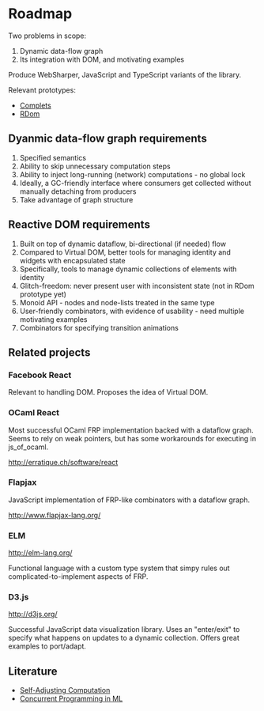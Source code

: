 # Roadmap
 
Two problems in scope:

1. Dynamic data-flow graph
2. Its integration with DOM, and motivating examples

Produce WebSharper, JavaScript and TypeScript variants of the library.

Relevant prototypes:

* [Complets](https://bitbucket.org/jankoa/complets/)
* [RDom](https://gist.github.com/t0yv0/acea43d45002861b7f9f)

## Dyanmic data-flow graph requirements

1. Specified semantics 
2. Ability to skip unnecessary computation steps
3. Ability to inject long-running (network) computations - no global lock
4. Ideally, a GC-friendly interface where consumers get collected without manually detaching from producers
5. Take advantage of graph structure

## Reactive DOM requirements

1. Built on top of dynamic dataflow, bi-directional (if needed) flow
2. Compared to Virtual DOM, better tools for managing identity and widgets with encapsulated state
3. Specifically, tools to manage dynamic collections of elements with identity
4. Glitch-freedom: never present user with inconsistent state (not in RDom prototype yet)
5. Monoid API - nodes and node-lists treated in the same type
6. User-friendly combinators, with evidence of usability - need multiple motivating examples
7. Combinators for specifying transition animations

## Related projects

### Facebook React

Relevant to handling DOM. Proposes the idea of Virtual DOM. 

### OCaml React

Most successful OCaml FRP implementation backed with a dataflow graph.
Seems to rely on weak pointers, but has some workarounds for executing in js_of_ocaml. 

http://erratique.ch/software/react

### Flapjax

JavaScript implementation of FRP-like combinators with a dataflow graph.

http://www.flapjax-lang.org/

### ELM

http://elm-lang.org/

Functional language with a custom type system that simpy rules out complicated-to-implement aspects of FRP.

### D3.js

http://d3js.org/

Successful JavaScript data visualization library. Uses an "enter/exit" to specify what happens
on updates to a dynamic collection. Offers great examples to port/adapt.


## Literature

* [Self-Adjusting Computation](http://www.umut-acar.org/self-adjusting-computation)
* [Concurrent Programming in ML](http://www.amazon.com/Concurrent-Programming-ML-John-Reppy/dp/0521714729)

